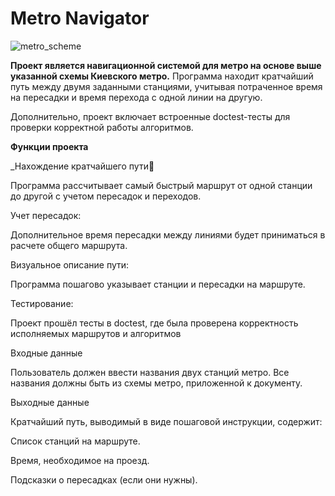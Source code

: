 # Metro Navigator
![metro_scheme](https://github.com/user-attachments/assets/595adc6a-6f61-49bd-9a91-678c9cb1ae45)

**Проект является навигационной системой для метро на основе выше указанной схемы Киевского метро.** 
Программа находит кратчайший путь между двумя заданными станциями, учитывая потраченное время на пересадки и время перехода с одной линии на другую.

Дополнительно, проект включает встроенные doctest-тесты для проверки корректной работы алгоритмов.

**Функции проекта**

_Нахождение кратчайшего пути🥉

Программа рассчитывает самый быстрый маршрут от одной станции до другой с учетом пересадок и переходов.

Учет пересадок:

Дополнительное время пересадки между линиями будет приниматься в расчете общего маршрута.

Визуальное описание пути:

Программа пошагово указывает станции и пересадки на маршруте.

Тестирование:

Проект прошёл тесты в doctest, где была проверена корректность исполняемых маршрутов и алгоритмов

Входные данные

Пользователь должен ввести названия двух станций метро. Все названия должны быть из схемы метро, приложенной к документу.

Выходные данные

Кратчайший путь, выводимый в виде пошаговой инструкции, содержит:

Список станций на маршруте.

Время, необходимое на проезд.

Подсказки о пересадках (если они нужны).

